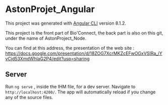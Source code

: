 # AstonProjet_Angular

This project was generated with [Angular CLI](https://github.com/angular/angular-cli) version 8.1.2.

This project is the front part of Bio'Connect, the back part is also on this git, under the name of AstonProject_Node.

You can find at this address, the presentation of the web site :
https://docs.google.com/presentation/d/18ZOG7XcrMKZcEFwOGxVSIRa_iYvCjd53XmdWhlaG2P4/edit?usp=sharing

## Server

Run `ng serve` , inside the IHM file, for a dev server. Navigate to `http://localhost:4200/`. The app will automatically reload if you change any of the source files.


